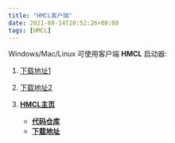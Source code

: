 ```yaml
---
title: "HMCL客户端"
date: 2021-08-14T20:52:26+08:00
tags: [HMCL]
---
```


Windows/Mac/Linux 可使用客户端 **HMCL** 启动器: 

1. [下载地址1](https://ci.huangyuhui.net/job/HMCL/)
2. [下载地址2](https://download.jokerhub.cn/HMCL/)

1. **[HMCL主页](https://hmcl.huangyuhui.net)**
    - **[代码仓库](https://github.com/huanghongxun/HMCL)**
    - **[下载地址](https://ci.huangyuhui.net/job/HMCL/)**